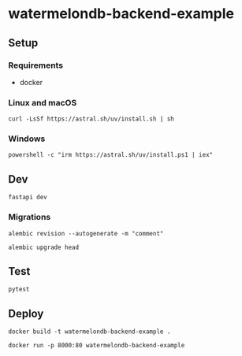 # watermelondb-backend-example

## Setup

### Requirements

- docker

### Linux and macOS

```shell
curl -LsSf https://astral.sh/uv/install.sh | sh
```

### Windows

```shell
powershell -c "irm https://astral.sh/uv/install.ps1 | iex"
```

## Dev

```shell
fastapi dev
```

### Migrations

```shell
alembic revision --autogenerate -m "comment"
```

```shell
alembic upgrade head
```


## Test

```shell
pytest
```

## Deploy

```shell
docker build -t watermelondb-backend-example .
```

```shell
docker run -p 8000:80 watermelondb-backend-example
```
